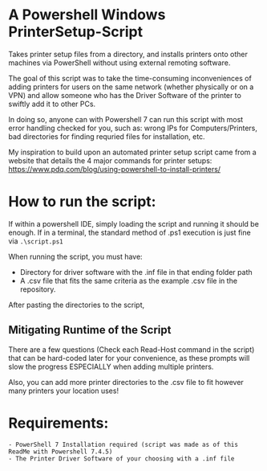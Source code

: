 # A Powershell Windows PrinterSetup-Script
Takes printer setup files from a directory, and installs printers onto other machines via PowerShell without using external remoting software.

The goal of this script was to take the time-consuming inconveniences of adding printers for users on the same network (whether physically or on a VPN) and allow someone who has the Driver Software of the printer to swiftly add it to other PCs.

In doing so, anyone can with Powershell 7 can run this script with most error handling checked for you, such as: wrong IPs for Computers/Printers, bad directories for finding requried files for installation, etc.

My inspiration to build upon an automated printer setup script came from a website that details the 4 major commands for printer setups: https://www.pdq.com/blog/using-powershell-to-install-printers/

# How to run the script:

  If within a powershell IDE, simply loading the script and running it should be enough. If in a terminal, the standard method of .ps1 execution is just fine via ```.\script.ps1```

  When running the script, you must have:
  - Directory for driver software with the .inf file in that ending folder path
  - A .csv file that fits the same criteria as the example .csv file in the repository.

  After pasting the directories to the script,

## Mitigating Runtime of the Script
There are a few questions (Check each Read-Host command in the script) that can be hard-coded later for your convenience, as these prompts will slow the progress ESPECIALLY when adding multiple printers.

Also, you can add more printer directories to the .csv file to fit however many printers your location uses!

# Requirements:
    - PowerShell 7 Installation required (script was made as of this ReadMe with Powershell 7.4.5)
    - The Printer Driver Software of your choosing with a .inf file
